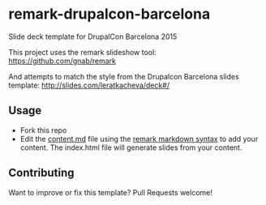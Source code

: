 # remark-drupalcon-barcelona
Slide deck template for DrupalCon Barcelona 2015

This project uses the remark slideshow tool:
https://github.com/gnab/remark

And attempts to match the style from the Drupalcon Barcelona slides template:
http://slides.com/leratkacheva/deck#/


## Usage
- Fork this repo
- Edit the [content.md](content.md) file using the [remark markdown syntax](https://github.com/gnab/remark/wiki/Markdown) to add your content. The index.html file will generate slides from your content.


## Contributing
Want to improve or fix this template? Pull Requests welcome!

